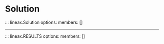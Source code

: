 # Solution

::: lineax.Solution
    options:
        members: []

---

::: lineax.RESULTS
    options:
        members: []
